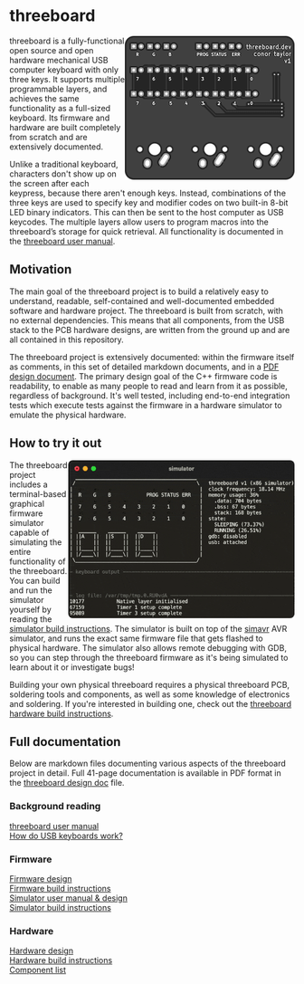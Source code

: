# threeboard

<img src="documentation/images/top.png" align="right"/>

threeboard is a fully-functional open source and open hardware mechanical USB computer keyboard with only three keys. It supports multiple programmable layers, and achieves the same functionality as a full-sized keyboard. Its firmware and hardware are built completely from scratch and are extensively documented.

Unlike a traditional keyboard, characters don't show up on the screen after each keypress, because there aren't enough keys. Instead, combinations of the three keys are used to specify key and modifier codes on two built-in 8-bit LED binary indicators. This can then be sent to the host computer as USB keycodes. The multiple layers allow users to program macros into the threeboard’s storage for quick retrieval. All functionality is documented in the [threeboard user manual](documentation/threeboard/threeboard_user_manual.md).

## Motivation
The main goal of the threeboard project is to build a relatively easy to understand, readable, self-contained and well-documented embedded software and hardware project. The threeboard is built from scratch, with no external dependencies. This means that all components, from the USB stack to the PCB hardware designs, are written from the ground up and are all contained in this repository.

The threeboard project is extensively documented: within the firmware itself as comments, in this set of detailed markdown documents, and in a [PDF design document](documentation/threeboard_design_doc.pdf). The primary design goal of the C++ firmware code is readability, to enable as many people to read and learn from it as possible, regardless of background. It's well tested, including end-to-end integration tests which execute tests against the firmware in a hardware simulator to emulate the physical hardware.


## How to try it out

<img src="documentation/images/simulator.gif" align="right" width="400" style="border-radius:8px"/>

The threeboard project includes a terminal-based graphical firmware simulator capable of simulating the entire functionality of the threeboard. You can build and run the simulator yourself by reading the [simulator build instructions](documentation/threeboard/simulator_build_instructions.md). The simulator is built on top of the [simavr](https://github.com/buserror/simavr) AVR simulator, and runs the exact same firmware file that gets flashed to physical hardware. The simulator also allows remote debugging with GDB, so you can step through the threeboard firmware as it's being simulated to learn about it or investigate bugs!

Building your own physical threeboard requires a physical threeboard PCB, soldering tools and components, as well as some knowledge of electronics and soldering. If you're interested in building one, check out the [threeboard hardware build instructions](documentation/threeboard/hardware_build_instructions.md).

## Full documentation
Below are markdown files documenting various aspects of the threeboard project in detail. Full 41-page documentation is available in PDF format in the [threeboard design doc](documentation/threeboard_design_doc.pdf) file.

### Background reading 
[threeboard user manual](documentation/threeboard/threeboard_user_manual.md)  
[How do USB keyboards work?](documentation/threeboard/how_usb_keyboards_work.md) 

### Firmware
[Firmware design](documentation/threeboard/firmware_design.md)  
[Firmware build instructions](documentation/threeboard/firmware_build_instructions.md)  
[Simulator user manual & design](documentation/threeboard/simulator_manual_and_design.md)  
[Simulator build instructions](documentation/threeboard/simulator_build_instructions.md)  

### Hardware
[Hardware design](documentation/threeboard/hardware_design.md)  
[Hardware build instructions](documentation/threeboard/hardware_build_instructions.md)  
[Component list](documentation/threeboard/component_list.md)
